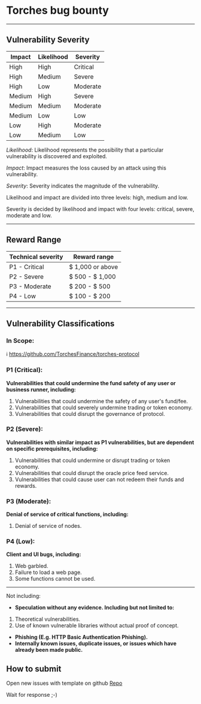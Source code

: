 # Torches bug bounty
---

## Vulnerability Severity

| **Impact** | Likelihood | Severity |
| ---------- | ---------- | -------- |
| High       | High       | Critical |
| High       | Medium     | Severe   |
| High       | Low        | Moderate |
| Medium     | High       | Severe   |
| Medium     | Medium     | Moderate |
| Medium     | Low        | Low      |
| Low        | High       | Moderate |
| Low        | Medium     | Low      |

*Likelihood*: Likelihood represents the possibility that a particular vulnerability is discovered and exploited.

*Impact*: Impact measures the loss caused by an attack using this vulnerability.

*Severity*: Severity indicates the magnitude of the vulnerability.

Likelihood and impact are divided into three levels: high, medium and low.

Severity is decided by likelihood and impact with four levels: critical, severe, moderate and low.



---

## Reward Range

| **Technical severity** | Reward range      |
| ---------------------- | ----------------- |
| P1 - Critical          | $ 1,000 or above  |
| P2 - Severe            | $ 500 - $ 1,000 |
| P3 - Moderate          | $ 200 - $ 500   |
| P4 - Low               | $ 100 - $ 200     |



---

## Vulnerability Classifications  

### In Scope:

:information_source: https://github.com/TorchesFinance/torches-protocol



### P1 (Critical):

**Vulnerabilities that could undermine the fund safety of any user or business runner, including:**

1. Vulnerabilities that could undermine the safety of any user's fund/fee.
2. Vulnerabilities that could severely undermine trading or token economy.
3. Vulnerabilities that could disrupt the governance of protocol.



### P2 (Severe):

**Vulnerabilities with similar impact as P1 vulnerabilities, but are dependent on specific prerequisites, including:**

1. Vulnerabilities that could undermine or disrupt trading or token economy.
2. Vulnerabilities that could disrupt the oracle price feed service.
3. Vulnerabilities that could cause user can not redeem their funds and rewards.

   

### P3 (Moderate):

**Denial of service of critical functions, including:**

1. Denial of service of nodes.



### P4 (Low):

**Client and UI bugs, including:**

1. Web garbled.
2. Failure to load a web page.
3. Some functions cannot be used.



---


Not including: 

- **Speculation without any evidence.  Including but not limited to:**

1. Theoretical vulnerabilities.
2. Use of known vulnerable libraries without actual proof of concept.


- **Phishing (E.g. HTTP Basic Authentication Phishing).**
- **Internally known issues, duplicate issues, or issues which have already been made public.**


## How to submit

Open new issues with template on github [Repo](https://github.com/TorchesFinance/bug-bounty/issues/new) 

Wait for response ;-)